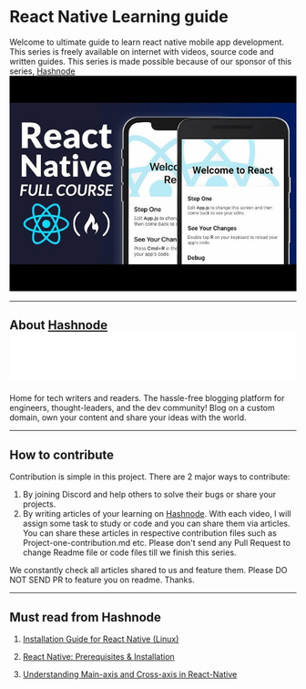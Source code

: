 # React Native Learning guide
Welcome to ultimate guide to learn react native mobile app development. This series is freely available on internet with videos, source code and written guides. This series is made possible because of our sponsor of this series, [Hashnode](https://hashnode.com)
![Hashnode logo](./profile.jpg)

---
## About [Hashnode](https://hashnode.com) ![Hashnode logo](./Logo%20Dark.png)
Home for tech writers and readers. The hassle-free blogging platform for engineers, thought-leaders, and the dev community!
Blog on a custom domain, own your content and share your ideas with the world.

---
## How to contribute

Contribution is simple in this project. There are 2 major ways to contribute:
1. By joining Discord and help others to solve their bugs or share your projects.
2. By writing articles of your learning on [Hashnode](https://hashnode.com). With each video, I will assign some task to study or code and you can share them via articles. You can share these articles in respective contribution files such as Project-one-contribution.md etc. Please don't send any Pull Request to change Readme file or code files till we finish this series.

We constantly check all articles shared to us and feature them. Please DO NOT SEND PR to feature you on readme. Thanks.

---
## Must read from Hashnode

1. [Installation Guide for React Native (Linux)](https://josephjosedev.hashnode.dev/installation-guide-for-react-native-linux)

2. [React Native: Prerequisites & Installation](https://mohitharge.hashnode.dev/react-native-prerequisites-installation)

3. [Understanding Main-axis and Cross-axis in React-Native](https://sharetogrow.hashnode.dev/introduction-to-stylesheet-and-understanding-main-axis-and-cross-axis-in-react-native)
